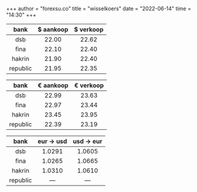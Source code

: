 +++
author = "forexsu.co"
title = "wisselkoers"
date = "2022-06-14"
time = "14:30"
+++

bank|$ aankoop|$ verkoop
:-----:|:-----:|:-----:
dsb  |22.00|22.62
fina  |22.10|22.40
hakrin  |21.90|22.40
republic  |21.95|22.35

bank|€ aankoop|€ verkoop
:-----:|:-----:|:-----:
dsb  |22.99|23.63
fina  |22.97|23.44
hakrin  |23.45|23.95
republic  |22.39|23.19

bank|eur → usd|usd → eur
:-----:|:-----:|:-----:
dsb  |1.0291|1.0605
fina  |1.0265|1.0665
hakrin  |1.0310|1.0610
republic  |—|—
